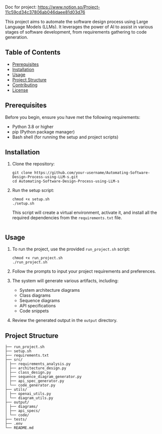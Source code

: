 
Doc for project:
https://www.notion.so/Project-11c59cd34c37806ab046daee81d03d76


This project aims to automate the software design process using Large Language Models (LLMs). It leverages the power of AI to assist in various stages of software development, from requirements gathering to code generation.

## Table of Contents

- [Prerequisites](#prerequisites)
- [Installation](#installation)
- [Usage](#usage)
- [Project Structure](#project-structure)
- [Contributing](#contributing)
- [License](#license)

## Prerequisites

Before you begin, ensure you have met the following requirements:

- Python 3.8 or higher
- pip (Python package manager)
- Bash shell (for running the setup and project scripts)

## Installation

1. Clone the repository:
   ```
   git clone https://github.com/your-username/Automating-Software-Design-Process-using-LLM-s.git
   cd Automating-Software-Design-Process-using-LLM-s
   ```

2. Run the setup script:
   ```
   chmod +x setup.sh
   ./setup.sh
   ```
   This script will create a virtual environment, activate it, and install all the required dependencies from the `requirements.txt` file.

     ```

## Usage

1. To run the project, use the provided `run_project.sh` script:
   ```
   chmod +x run_project.sh
   ./run_project.sh
   ```

2. Follow the prompts to input your project requirements and preferences.

3. The system will generate various artifacts, including:
   - System architecture diagrams
   - Class diagrams
   - Sequence diagrams
   - API specifications
   - Code snippets

4. Review the generated output in the `output` directory.

## Project Structure
```
├── run_project.sh
├── setup.sh
├── requirements.txt
├── src/
│ ├── requirements_analysis.py
│ ├── architecture_design.py
│ ├── class_design.py
│ ├── sequence_diagram_generator.py
│ ├── api_spec_generator.py
│ └── code_generator.py
├── utils/
│ ├── openai_utils.py
│ └── diagram_utils.py
├── output/
│ ├── diagrams/
│ ├── api_specs/
│ └── code/
├── tests/
├── .env
└── README.md
```
